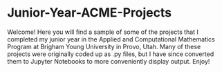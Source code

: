 # Junior-Year-ACME-Projects

Welcome! Here you will find a sample of some of the projects that I completed my junior year in the Applied and Computational Mathematics Program at 
Brigham Young University in Provo, Utah. Many of these projects were originally coded up as .py files, but I have since converted them to Jupyter
Notebooks to more conveniently display output. Enjoy!
